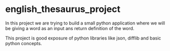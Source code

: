 # english_thesaurus_project
In this project we are trying to build a small python application where we will be giving a word as an input ans return definition of the word.

This project is good exposure of python libraries like json, difflib and basic python concepts.
